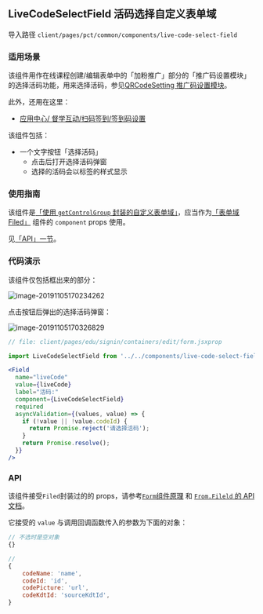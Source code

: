 ## LiveCodeSelectField 活码选择自定义表单域

导入路径 `client/pages/pct/common/components/live-code-select-field`

### 适用场景

该组件用作在线课程创建/编辑表单中的「加粉推广」部分的「推广码设置模块」的选择活码功能，用来选择活码，参见[QRCodeSetting 推广码设置模块](../qr-code-setting)。

此外，还用在这里：

- [应用中心/ 督学互动/扫码签到/签到码设置](https://www.youzan.com/v4/vis/edu/page/signin#/edit)

该组件包括：

- 一个文字按钮「选择活码」
  - 点击后打开选择活码弹窗
  - 选择的活码会以标签的样式显示

### 使用指南

该组件是[「使用 `getControlGroup` 封装的自定义表单域」](https://zent-contrib.github.io/zent-compat/zh/component/form#shi-yong-getcontrolgroup-feng-zhuang-zi-ding-yi-biao-dan-yu)，应当作为[「表单域  Filed」](https://zent-contrib.github.io/zent-compat/zh/component/form#biao-dan-yu-field) 组件的 `component` props 使用。

见[「API」一节](#api)。

### 代码演示

该组件仅包括框出来的部分：

![image-20191105170234262](https://b.yzcdn.cn/plus/one/second/image-20191105170234262.png)

点击按钮后弹出的选择活码弹窗：

![image-20191105170326829](https://b.yzcdn.cn/plus/one/second/image-20191105170326829.png)



```jsx
// file: client/pages/edu/signin/containers/edit/form.jsxprop

import LiveCodeSelectField from '../../components/live-code-select-field';

<Field
  name="liveCode"
  value={liveCode}
  label="活码:"
  component={LiveCodeSelectField}
  required
  asyncValidation={(values, value) => {
    if (!value || !value.codeId) {
      return Promise.reject('请选择活码');
    }
    return Promise.resolve();
  }}
/>

```



### API

该组件接受`Filed`封装过的的 props，请参考[`Form`组件原理](https://zent-contrib.github.io/zent-compat/zh/component/form#zu-jian-yuan-li)  和 [`From.Fileld` 的 API 文档](https://zent-contrib.github.io/zent-compat/zh/component/form#form-field)。

它接受的 `value` 与调用回调函数传入的参数为下面的对象：

```javascript
// 不选时是空对象
{}

// 
{
    codeName: 'name',
    codeId: 'id',
    codePicture: 'url',
    codeKdtId: 'sourceKdtId',
}
```
